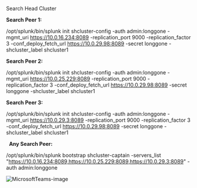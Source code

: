 Search Head Cluster


**Search Peer 1:**

/opt/splunk/bin/splunk init shcluster-config -auth admin:longgone -mgmt_uri https://10.0.16.234:8089 -replication_port 9000 -replication_factor 3 -conf_deploy_fetch_url https://10.0.29.98:8089 -secret longgone -shcluster_label shcluster1

**Search Peer 2:**

/opt/splunk/bin/splunk init shcluster-config -auth admin:longgone -mgmt_uri https://10.0.25.229:8089 -replication_port 9000 -replication_factor 3 -conf_deploy_fetch_url https://10.0.29.98:8089 -secret longgone -shcluster_label shcluster1

**Search Peer 3:**

/opt/splunk/bin/splunk init shcluster-config -auth admin:longgone -mgmt_uri https://10.0.29.3:8089 -replication_port 9000 -replication_factor 3 -conf_deploy_fetch_url https://10.0.29.98:8089 -secret longgone -shcluster_label shcluster1

 
**Any Search Peer:**

/opt/splunk/bin/splunk bootstrap shcluster-captain -servers_list "https://10.0.16.234:8089,https://10.0.25.229:8089,https://10.0.29.3:8089" -auth admin:longgone


![MicrosoftTeams-image](https://user-images.githubusercontent.com/125336591/229308568-3f2e2314-b02f-48d1-9b1b-e3a9918b65f2.png)
